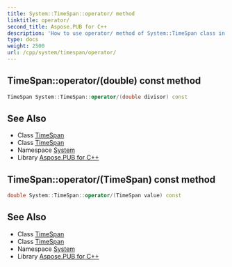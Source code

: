 ```yaml
---
title: System::TimeSpan::operator/ method
linktitle: operator/
second_title: Aspose.PUB for C++
description: 'How to use operator/ method of System::TimeSpan class in C++.'
type: docs
weight: 2500
url: /cpp/system/timespan/operator/
---
```

## TimeSpan::operator/(double) const method




```cpp
TimeSpan System::TimeSpan::operator/(double divisor) const
```

## See Also

* Class [TimeSpan](../)
* Class [TimeSpan](../)
* Namespace [System](../../)
* Library [Aspose.PUB for C++](../../../)
## TimeSpan::operator/(TimeSpan) const method




```cpp
double System::TimeSpan::operator/(TimeSpan value) const
```

## See Also

* Class [TimeSpan](../)
* Class [TimeSpan](../)
* Namespace [System](../../)
* Library [Aspose.PUB for C++](../../../)
